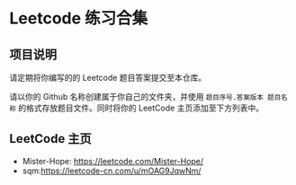 # Leetcode 练习合集

## 项目说明

请定期将你编写的的 Leetcode 题目答案提交至本仓库。

请以你的 Github 名称创建属于你自己的文件夹，并使用 `题目序号.答案版本 题目名称` 的格式存放题目文件。同时将你的 LeetCode 主页添加至下方列表中。

## LeetCode 主页

- Mister-Hope: <https://leetcode.com/Mister-Hope/>
- sqm:<https://leetcode-cn.com/u/mOAG9JqwNm/>
